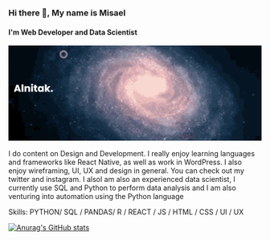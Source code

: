 ### Hi there 👋, My name is Misael
#### I'm Web Developer and Data Scientist
![I'm Web Developer and Data Scientist](https://github.com/Alnit4k/Alnit4k/blob/main/banner.png)

I do content on Design and Development. I really enjoy learning languages and frameworks like React Native, as well as work in WordPress. I also enjoy wireframing, UI, UX and design in general. You can check out my twitter and instagram. I alsoI am also an experienced data scientist, I currently use SQL and Python to perform data analysis and I am also venturing into automation using the Python language

Skills: PYTHON/ SQL / PANDAS/ R / REACT / JS / HTML / CSS / UI / UX


[![Anurag's GitHub stats](https://github-readme-stats.vercel.app/api?username=alnita4k)](https://github.com/anuraghazra/github-readme-stats)
